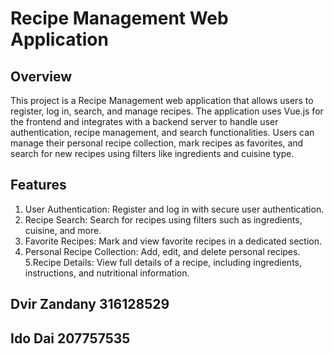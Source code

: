 # Recipe Management Web Application
## Overview
This project is a Recipe Management web application that allows users to register, log in, search, and manage recipes. The application uses Vue.js for the frontend and integrates with a backend server to handle user authentication, recipe management, and search functionalities. Users can manage their personal recipe collection, mark recipes as favorites, and search for new recipes using filters like ingredients and cuisine type.

## Features
1. User Authentication: Register and log in with secure user authentication.
2. Recipe Search: Search for recipes using filters such as ingredients, cuisine, and more.
3. Favorite Recipes: Mark and view favorite recipes in a dedicated section.
4. Personal Recipe Collection: Add, edit, and delete personal recipes.
5.Recipe Details: View full details of a recipe, including ingredients, instructions, and nutritional information.


## Dvir Zandany 316128529

## Ido Dai 207757535
